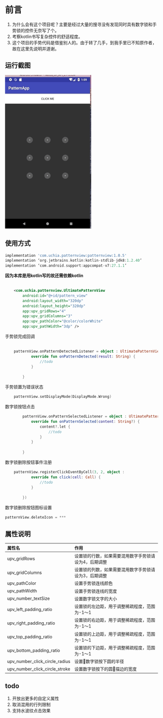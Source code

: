 # 前言
1. 为什么会有这个项目呢？主要是经过大量的搜寻没有发现同时具有数字锁和手势锁的控件无奈写了个。
2. 考察kotlin书写复杂控件的舒适程度。
3. 这个项目的手势代码是借鉴别人的。由于转了几手，到我手里已不知原作者，故在这里先说明并道谢。

## 运行截图
![image](./screenshot/screenshot.gif)

## 使用方式
```groovy
implementation 'com.uchia.patternview:patternview:1.0.5'
implementation ‘org.jetbrains.kotlin:kotlin-stdlib-jdk8:1.2.40’
implementation ‘com.android.support:appcompat-v7:27.1.1’
```
**因为本库是用kotlin写的故还需依赖kotlin**

```xml

    <com.uchia.patternview.UltimatePatternView
        android:id="@+id/pattern_view"
        android:layout_width="320dp"
        android:layout_height="320dp"
        app:upv_gridRows="4"
        app:upv_gridColumns="3"
        app:upv_pathColor="@color/colorWhite"
        app:upv_pathWidth="3dp" />

```

手势锁完成回调
```kotlin 

    patternView.onPatternDetectedListener = object : UltimatePatternView.OnPatternDetectedListener{
            override fun onPatternDetected(result: String) {
                //todo
            }

        }

```

手势锁置为错误状态
```kotlin
    patternView.setDisplayMode(DisplayMode.Wrong)
```

数字锁按钮点击
```kotlin
        patternView.onPatternSelectedListener = object : UltimatePatternView.OnPatternSelectedListener {
            override fun onPatternSelected(content: String?) {
                content?.let {
                    //todo
                }
            }

        }
```

数字锁删除按钮事件注册
```kotlin
    patternView.registerClickEventByCell(3, 2, object :                 Cell.ClickListener {
            override fun click(cell: Cell) {
                //todo
            }

        })
```

数字锁删除按钮图标设置
```kotlin
patternView.deleteIcon = ***
```

## 属性说明
|属性名|作用|
|:--|:--|
|upv_gridRows| 设置锁的行数，如果需要混用数字手势锁请设为4，后期调整|
|upv_gridColumns|设置锁的列数，如果需要混用数字手势锁请设为3，后期调整|
|upv_pathColor|设置手势锁连线颜色|
|upv_pathWidth|设置手势锁连线的宽度|
|upv_number_textSize|设置数字锁文字的大小|
|upv_left_padding_ratio|设置锁的左边距，用于调整稀疏程度，范围为-1～1|
|upv_right_padding_ratio|设置锁的右边距，用于调整稀疏程度，范围为-1～1|
|upv_top_padding_ratio|设置锁的上边距，用于调整稀疏程度，范围为-1～1|
|upv_bottom_padding_ratio|设置锁的下边距，用于调整稀疏程度，范围为-1～1|
|upv_number_click_circle_radius|设置数字锁按下圆的半径|
|upv_number_click_circle_stroke|设置数字锁按下的圆描边的宽度|

## todo
1. 开放出更多的自定义属性
2. 取消混用的行列限制
3. 支持水波纹点击效果
